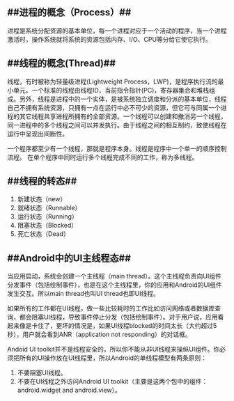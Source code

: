 
##进程的概念（Process）##
---  
进程是系统分配资源的基本单位，每一个进程对应于一个活动的程序，当一个进程激活时，操作系统就将系统的资源包括内存、I/O、CPU等分给它使它执行。 

##线程的概念(Thread)##
---
线程，有时被称为轻量级进程(Lightweight Process，LWP)，是程序执行流的最小单元。一个标准的线程由线程ID，当前指令指针(PC)，寄存器集合和堆栈组成。另外，线程是进程中的一个实体，是被系统独立调度和分派的基本单位，线程自己不拥有系统资源，只拥有一点在运行中必不可少的资源，但它可与同属一个进程的其它线程共享进程所拥有的全部资源。一个线程可以创建和撤消另一个线程，同一进程中的多个线程之间可以并发执行。由于线程之间的相互制约，致使线程在运行中呈现出间断性。

一个程序都至少有一个线程，那就是程序本身。线程是程序中一个单一的顺序控制流程。 在单个程序中同时运行多个线程完成不同的工作，称为多线程。

##线程的转态##
---
1. 新建状态（new）
2. 就绪状态（Runnable）
3. 运行状态（Running）
4. 阻塞状态（Blocked）
5. 死亡状态（Dead）

##Android中的UI主线程态##
---
当应用启动，系统会创建一个主线程（main thread）。这个主线程负责向UI组件分发事件（包括绘制事件），也是在这个主线程里，你的应用和Android的UI组件发生交互。所以main thread也叫UI thread也即UI线程。

如果所有的工作都在UI线程，做一些比较耗时的工作比如访问网络或者数据库查询，都会阻塞UI线程，导致事件停止分发（包括绘制事件）。对于用户说，应用看起来像是卡住了，更坏的情况是，如果UI线程blocked的时间太长（大约超过5秒），用户就会看到ANR（application not responding）的对话框。

Andoid UI toolkit并不是线程安全的，所以你不能从非UI线程来操纵UI组件。你必须把所有的UI操作放在UI线程里，所以Android的单线程模型有两条原则：

1. 不要阻塞UI线程。
2. 不要在UI线程之外访问Android UI toolkit（主要是这两个包中的组件：android.widget and android.view）。

